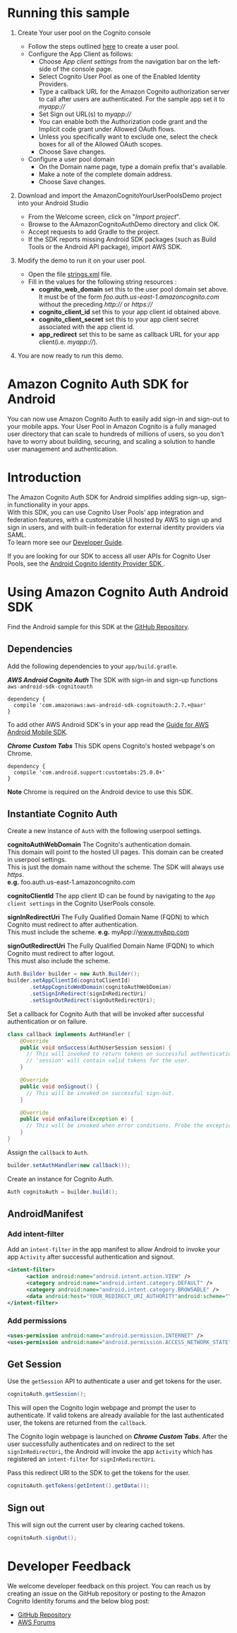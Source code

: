 # Running this sample

1. Create Your user pool on the Cognito console
   - Follow the steps outlined [here](https://github.com/awslabs/aws-sdk-android-samples/blob/master/AmazonCognitoYourUserPoolsDemo/README.md#running-amazoncognitoyouruserpoolsdemo) to create a user pool.
   - Configure the App Client as follows:
      - Choose _App client settings_ from the navigation bar on the left-side of the console page.
      - Select Cognito User Pool as one of the Enabled Identity Providers.
      - Type a callback URL for the Amazon Cognito authorization server to call after users are authenticated. For the sample app set it to _myapp://_
      - Set Sign out URL(s) to _myapp://_
      - You can enable both the Authorization code grant and the Implicit code grant under Allowed OAuth flows.
      - Unless you specifically want to exclude one, select the check boxes for all of the Allowed OAuth scopes.
      - Choose Save changes.
   - Configure a user pool domain
      - On the Domain name page, type a domain prefix that's available.
      - Make a note of the complete domain address.
      - Choose Save changes.

2. Download and import the AmazonCognitoYourUserPoolsDemo project into your Android Studio
   - From the Welcome screen, click on "_Import project_".
   - Browse to the AAmazonCognitoAuthDemo directory and click OK.
   - Accept requests to add Gradle to the project.
   - If the SDK reports missing Android SDK packages (such as Build Tools or the Android API package), import AWS SDK.
      
3. Modify the demo to run it on your user pool.
   - Open the file [strings.xml](app/src/main/res/values/strings.xml) file.
   - Fill in the values for the following string resources : 
      * __cognito_web_domain__ set this to the user pool domain set above. It must be of the form _foo.auth.us-east-1.amazoncognito.com_ without the preceding _http://_ or _https://_
      * __cognito_client_id__ set this to your app client id obtained above.
      * __cognito_client_secret__ set this to your app client secret associated with the app client id.
      * __app_redirect__ set this to be same as callback URL for your app client(i.e. _myapp://_).

4. You are now ready to run this demo.


# Amazon Cognito Auth SDK for Android
You can now use Amazon Cognito Auth to easily add sign-in and sign-out to your mobile apps. Your User Pool in Amazon Cognito is a fully managed user directory that can scale to hundreds of millions of users, so you don't have to worry about building, securing, and scaling a solution to handle user management and authentication.

# Introduction
The Amazon Cognito Auth SDK for Android simplifies adding sign-up, sign-in functionality in your apps.<br/>
With this SDK, you can use Cognito User Pools’ app integration and federation features, with a customizable UI hosted by AWS to sign up and sign in users, and with built-in federation for external identity providers via SAML.<br/>
To learn more see our [Developer Guide](http://docs.aws.amazon.com/cognito/latest/developerguide/what-is-amazon-cognito.html). <br/>

If you are looking for our SDK to access all user APIs for Cognito User Pools, see the [Android Cognito Identity Provider SDK ](https://github.com/aws/aws-sdk-android/tree/master/aws-android-sdk-cognitoidentityprovider).

# Using Amazon Cognito Auth Android SDK
Find the Android sample for this SDK at the [GitHub Repository](https://github.com/awslabs/aws-sdk-android-samples/tree/master/AmazonCognitoAuthDemo).

## Dependencies
Add the following dependencies to your `app/build.gradle`.
<br/>

***AWS Android Cognito Auth*** The SDK with sign-in and sign-up functions `aws-android-sdk-cognitoauth`
```
dependency {
  compile 'com.amazonaws:aws-android-sdk-cognitoauth:2.7.+@aar'
}
```
To add other AWS Android SDK's in your app read the [Guide for AWS Android Mobile SDK](http://docs.aws.amazon.com/mobile/sdkforandroid/developerguide/setup.html).
<br/>

***Chrome Custom Tabs*** This SDK opens Cognito's hosted webpage's on Chrome.<br/>
```
dependency {
  compile 'com.android.support:customtabs:25.0.0+'
}
```
**Note** Chrome is required on the Android device to use this SDK.

## Instantiate Cognito Auth
Create a new instance of `Auth` with the following userpool settings.

**cognitoAuthWebDomain** The Cognito's authentication domain. <br/>This domain will point to the hosted UI pages. This domain can be created in userpool settings.<br/>This is just the domain name without the scheme. The SDK will always use *https*. <br/>**e.g.** foo.auth.us-east-1.amazoncognito.com

**cognitoClientId** The app client ID can be found by navigating to the `App client settings` in the Cognito UserPools console.

**signInRedirectUri** The Fully Qualified Domain Name (FQDN) to which Cognito must redirect to after authentication.<br/>
This must include the scheme. **e.g.** myApp://www.myApp.com

**signOutRedirectUri** The Fully Qualified Domain Name (FQDN) to which Cognito must redirect to after logout.<br/>This must also include the scheme.

```java
Auth.Builder builder = new Auth.Builder();
builder.setAppClientId(cognitoClientId)
       .setAppCognitoWedDomain(cognitoAuthWebDomian)
       .setSignInRedirect(signInRedirectUri)
       .setSignOutRedirect(signOutRedirectUri);
```
Set a callback for Cognito Auth that will be invoked after successful authentication or on failure.
```java
class callback implements AuthHandler {
    @Override
    public void onSuccess(AuthUserSession session) {
      // This will invoked to return tokens on successful authentication or when valid tokens are available locally.
      // 'session' will contain valid tokens for the user.
    }

    @Override
    public void onSignout() {
      // This will be invoked on successful sign-out.
    }

    @Override
    public void onFailure(Exception e) {
      // This will be invoked when error conditions. Probe the exception to get the exception details.
    }
}
```
Assign the `callback` to `Auth`.
```java
builder.setAuthHandler(new callback());
```
Create an instance for Cognito Auth.
```java
Auth cognitoAuth = builder.build();
```
## AndroidManifest
### Add intent-filter
Add an `intent-filter` in the app manifest to allow Android to invoke your app `Activity` after successful authentication and signout.<br/>
```xml
<intent-filter>
      <action android:name="android.intent.action.VIEW" />
      <category android:name="android.intent.category.DEFAULT" />
      <category android:name="android.intent.category.BROWSABLE" />
      <data android:host="YOUR_REDIRECT_URI_AUTHORITY"android:scheme="YOUR_REDIRECT_SCHEME"/>
</intent-filter>
```
### Add permissions
```xml
<uses-permission android:name="android.permission.INTERNET" />
<uses-permission android:name="android.permission.ACCESS_NETWORK_STATE" />
```
## Get Session
Use the `getSession` API to authenticate a user and get tokens for the user.<br/>
```java
cognitoAuth.getSession();
```
This will open the Cognito login webpage and prompt the user to authenticate.
If valid tokens are already available for the last authenticated user, the tokens are returned from the `callback`.

The Cognito login webpage is launched on ***Chrome Custom Tabs***. After the user successfully authenticates and on redirect to the set `signInRedirectUri`, the Android will invoke the app `Activity` which has registered an `intent-filter` for `signInRedirectUri`.

Pass this redirect URI to the SDK to get the tokens for the user.<br/>
```java
cognitoAuth.getTokens(getIntent().getData());
```
## Sign out
This will sign out the current user by clearing cached tokens.<br/>
```java
cognitoAuth.signOut();
```
# Developer Feedback
We welcome developer feedback on this project. You can reach us by creating an issue on the GitHub repository or posting to the Amazon Cognito Identity forums and the below blog post:<br/>
* [GitHub Repository](https://github.com/aws/aws-sdk-android/tree/master/aws-android-sdk-cognitoauth)
* [AWS Forums](https://forums.aws.amazon.com/index.jspa)
